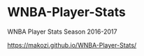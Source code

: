 # WNBA-Player-Stats
WNBA Player Stats Season 2016-2017


https://makozi.github.io/WNBA-Player-Stats/
